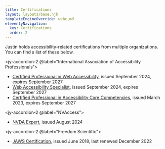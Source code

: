 ```yaml
---
title: Certifications
layout: layouts/base.njk
templateEngineOverride: webc,md
eleventyNavigation:
  key: Certifications
  order: 2
---
```

Justin holds accessibility-related certifications from multiple organizations. You can find a list of these below.

<jy-accordion-2 @label="International Association of Accessibility Professionals">

- [Certified Professional in Web Accessibility](https://www.accessibilityassociation.org/s/certified-professional-web-accessibility), issued September 2024, expires September 2027
- [Web Accessibility Specialist](https://www.accessibilityassociation.org/s/wascertification), issued September 2024, expires September 2027
- [Certified Professional in Accessibility Core Competencies](https://www.accessibilityassociation.org/s/certified-professional), issued March 2023, expires September 2027

</jy-accordion-2>

<jy-accordion-2 @label="NVAccess">

- [NVDA Expert](https://certification.nvaccess.org/), issued August 2024

</jy-accordion-2>

<jy-accordion-2 @label="Freedom Scientific">

- [JAWS Certification](https://www.freedomscientific.com/training/certification/),  issued June 2018, last renewed December 2022
</jy-accordion-2>